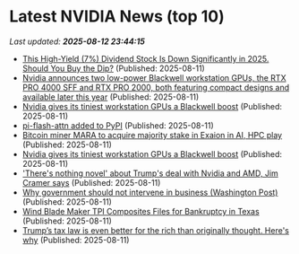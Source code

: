 # Latest NVIDIA News (top 10)
_Last updated: **2025-08-12 23:44:15**_

- [This High-Yield (7%) Dividend Stock Is Down Significantly in 2025. Should You Buy the Dip?](https://biztoc.com/x/2dbeaf3cbe7afa44) (Published: 2025-08-11)
- [Nvidia announces two low-power Blackwell workstation GPUs, the RTX PRO 4000 SFF and RTX PRO 2000, both featuring compact designs and available later this year](https://biztoc.com/x/273945441ec2555c) (Published: 2025-08-11)
- [Nvidia gives its tiniest workstation GPUs a Blackwell boost](https://biztoc.com/x/40f87753b00e934c) (Published: 2025-08-11)
- [pi-flash-attn added to PyPI](https://pypi.org/project/pi-flash-attn/) (Published: 2025-08-11)
- [Bitcoin miner MARA to acquire majority stake in Exaion in AI, HPC play](https://cointelegraph.com/news/bitcoin-miners-acquires-majority-stake-iai-firm-exaion) (Published: 2025-08-11)
- [Nvidia gives its tiniest workstation GPUs a Blackwell boost](https://www.theregister.com/2025/08/11/nvidia_workstation_cards_blackwell_updates/) (Published: 2025-08-11)
- ['There's nothing novel' about Trump's deal with Nvidia and AMD, Jim Cramer says](https://www.cnbc.com/2025/08/11/cramer-nothing-novel-trumps-deal-with-nvidia-amd.html) (Published: 2025-08-11)
- [Why government should not intervene in business (Washington Post)](https://www.memeorandum.com/250811/p112) (Published: 2025-08-11)
- [Wind Blade Maker TPI Composites Files for Bankruptcy in Texas](https://biztoc.com/x/fd55be54a0196312) (Published: 2025-08-11)
- [Trump’s tax law is even better for the rich than originally thought. Here's why](https://biztoc.com/x/ce38a35fe0a254c3) (Published: 2025-08-11)
